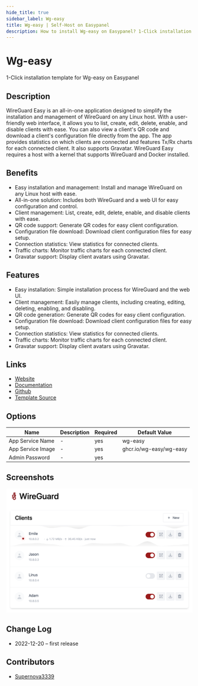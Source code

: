 ```yaml
---
hide_title: true
sidebar_label: Wg-easy
title: Wg-easy | Self-Host on Easypanel
description: How to install Wg-easy on Easypanel? 1-Click installation template for Wg-easy on Easypanel
---
```


<!-- generated -->

# Wg-easy

1-Click installation template for Wg-easy on Easypanel

## Description

WireGuard Easy is an all-in-one application designed to simplify the installation and management of WireGuard on any Linux host. With a user-friendly web interface, it allows you to list, create, edit, delete, enable, and disable clients with ease. You can also view a client&#39;s QR code and download a client&#39;s configuration file directly from the app. The app provides statistics on which clients are connected and features Tx/Rx charts for each connected client. It also supports Gravatar. WireGuard Easy requires a host with a kernel that supports WireGuard and Docker installed.

## Benefits

- Easy installation and management: Install and manage WireGuard on any Linux host with ease.
- All-in-one solution: Includes both WireGuard and a web UI for easy configuration and control.
- Client management: List, create, edit, delete, enable, and disable clients with ease.
- QR code support: Generate QR codes for easy client configuration.
- Configuration file download: Download client configuration files for easy setup.
- Connection statistics: View statistics for connected clients.
- Traffic charts: Monitor traffic charts for each connected client.
- Gravatar support: Display client avatars using Gravatar.

## Features

- Easy installation: Simple installation process for WireGuard and the web UI.
- Client management: Easily manage clients, including creating, editing, deleting, enabling, and disabling.
- QR code generation: Generate QR codes for easy client configuration.
- Configuration file download: Download client configuration files for easy setup.
- Connection statistics: View statistics for connected clients.
- Traffic charts: Monitor traffic charts for each connected client.
- Gravatar support: Display client avatars using Gravatar.

## Links

- [Website](https://github.com/WeeJeWel/wg-easy)
- [Documentation](https://github.com/WeeJeWel/wg-easy/wiki)
- [Github](https://github.com/WeeJeWel/wg-easy)
- [Template Source](https://github.com/easypanel-io/templates/tree/main/templates/wg-easy)

## Options

Name | Description | Required | Default Value
-|-|-|-
App Service Name | - | yes | wg-easy
App Service Image | - | yes | ghcr.io/wg-easy/wg-easy
Admin Password | - | yes | 

## Screenshots

![Wg-easy Screenshot](./assets/screenshot.png)

## Change Log

- 2022-12-20 – first release

## Contributors

- [Supernova3339](https://github.com/Supernova3339)
